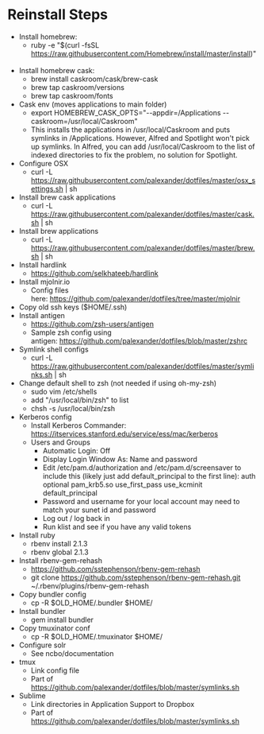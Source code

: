 # Reinstall Steps

- Install homebrew:
	- ruby -e "$(curl -fsSL https://raw.githubusercontent.com/Homebrew/install/master/install)" 
- Install homebrew cask: 
  -	brew install caskroom/cask/brew-cask 
  -	brew tap caskroom/versions
  -	brew tap caskroom/fonts
- Cask env (moves applications to main folder)
  -	export HOMEBREW_CASK_OPTS="--appdir=/Applications --caskroom=/usr/local/Caskroom" 
  -	This installs the applications in /usr/local/Caskroom and puts symlinks in /Applications. However, Alfred and Spotlight won't pick up symlinks. In Alfred, you can add /usr/local/Caskroom to the list of indexed directories to fix the problem, no solution for Spotlight.
- Configure OSX
  -	curl -L https://raw.githubusercontent.com/palexander/dotfiles/master/osx_settings.sh | sh 
- Install brew cask applications
  -	curl -L https://raw.githubusercontent.com/palexander/dotfiles/master/cask.sh | sh
- Install brew applications
  -	curl -L https://raw.githubusercontent.com/palexander/dotfiles/master/brew.sh | sh
- Install hardlink
  -	https://github.com/selkhateeb/hardlink
- Install mjolnir.io
  -	Config files here: https://github.com/palexander/dotfiles/tree/master/mjolnir
- Copy old ssh keys ($HOME/.ssh)
- Install antigen
  -	https://github.com/zsh-users/antigen
  -	Sample zsh config using antigen: https://github.com/palexander/dotfiles/blob/master/zshrc
- Symlink shell configs
	- curl -L https://raw.githubusercontent.com/palexander/dotfiles/master/symlinks.sh | sh
- Change default shell to zsh (not needed if using oh-my-zsh)
  -	sudo vim /etc/shells
  -	add "/usr/local/bin/zsh" to list
  -	chsh -s /usr/local/bin/zsh
- Kerberos config
	- Install Kerberos Commander: https://itservices.stanford.edu/service/ess/mac/kerberos
	- Users and Groups
		- Automatic Login: Off
		- Display Login Window As: Name and password
		- Edit /etc/pam.d/authorization and /etc/pam.d/screensaver to include this (likely just add default_principal to the first line):
			auth       optional       pam_krb5.so use_first_pass use_kcminit default_principal
		- Password and username for your local account may need to match your sunet id and password
		- Log out / log back in
		- Run klist and see if you have any valid tokens
- Install ruby
  -	rbenv install 2.1.3
  -	rbenv global 2.1.3
- Install rbenv-gem-rehash
  -	https://github.com/sstephenson/rbenv-gem-rehash
  -	git clone https://github.com/sstephenson/rbenv-gem-rehash.git ~/.rbenv/plugins/rbenv-gem-rehash
- Copy bundler config
  -	cp -R $OLD_HOME/.bundler $HOME/
- Install bundler
  -	gem install bundler
- Copy tmuxinator conf
	- cp -R $OLD_HOME/.tmuxinator $HOME/
- Configure solr
	- See ncbo/documentation
- tmux
	- Link config file
	- Part of https://github.com/palexander/dotfiles/blob/master/symlinks.sh
- Sublime
	- Link directories in Application Support to Dropbox
	- Part of https://github.com/palexander/dotfiles/blob/master/symlinks.sh
